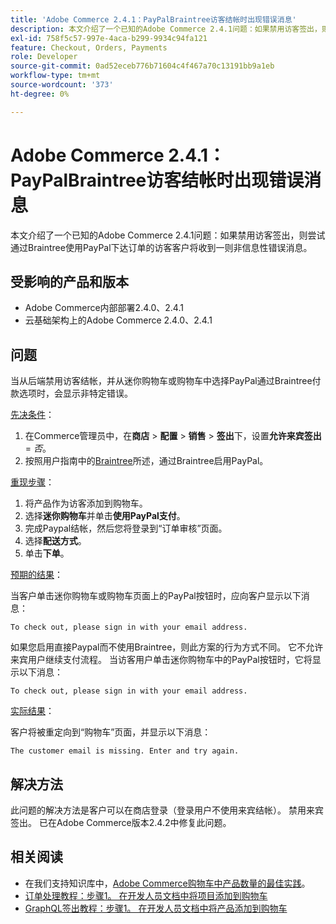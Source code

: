 ```yaml
---
title: 'Adobe Commerce 2.4.1：PayPalBraintree访客结帐时出现错误消息'
description: 本文介绍了一个已知的Adobe Commerce 2.4.1问题：如果禁用访客签出，则尝试通过Braintree使用PayPal下达订单的访客客户将收到一则非信息性错误消息。
exl-id: 758f5c57-997e-4aca-b299-9934c94fa121
feature: Checkout, Orders, Payments
role: Developer
source-git-commit: 0ad52eceb776b71604c4f467a70c13191bb9a1eb
workflow-type: tm+mt
source-wordcount: '373'
ht-degree: 0%

---
```


# Adobe Commerce 2.4.1：PayPalBraintree访客结帐时出现错误消息

本文介绍了一个已知的Adobe Commerce 2.4.1问题：如果禁用访客签出，则尝试通过Braintree使用PayPal下达订单的访客客户将收到一则非信息性错误消息。

## 受影响的产品和版本

* Adobe Commerce内部部署2.4.0、2.4.1
* 云基础架构上的Adobe Commerce 2.4.0、2.4.1

## 问题

当从后端禁用访客结帐，并从迷你购物车或购物车中选择PayPal通过Braintree付款选项时，会显示非特定错误。

<u>先决条件</u>：

1. 在Commerce管理员中，在&#x200B;**商店** > **配置** > **销售** > **签出**&#x200B;下，设置&#x200B;**允许来宾签出** = *否*。
1. 按照用户指南中的[Braintree](https://docs.magento.com/user-guide/payment/braintree.html?)所述，通过Braintree启用PayPal。

<u>重现步骤</u>：

1. 将产品作为访客添加到购物车。
1. 选择&#x200B;**迷你购物车**&#x200B;并单击&#x200B;**使用PayPal支付**。
1. 完成Paypal结帐，然后您将登录到“订单审核”页面。
1. 选择&#x200B;**配送方式**。
1. 单击&#x200B;**下单**。

<u>预期的结果</u>：

当客户单击迷你购物车或购物车页面上的PayPal按钮时，应向客户显示以下消息：

<pre><code class="language-bash">To check out, please sign in with your email address.</code></pre>

如果您启用直接Paypal而不使用Braintree，则此方案的行为方式不同。 它不允许来宾用户继续支付流程。 当访客用户单击迷你购物车中的PayPal按钮时，它将显示以下消息：

<pre><code class="language-bash">To check out, please sign in with your email address.</code></pre>

<u>实际结果</u>：

客户将被重定向到“购物车”页面，并显示以下消息：

<pre><code class="language-bash">The customer email is missing. Enter and try again.</code></pre>

## 解决方法

此问题的解决方法是客户可以在商店登录（登录用户不使用来宾结帐）。 禁用来宾签出。 已在Adobe Commerce版本2.4.2中修复此问题。

## 相关阅读

* 在我们支持知识库中，[Adobe Commerce购物车中产品数量的最佳实践](https://support.magento.com/hc/en-us/articles/360048550332)。
* [订单处理教程：步骤1。 在开发人员文档中将项目添加到购物车](https://devdocs.magento.com/guides/v2.4/rest/tutorials/orders/order-add-items.html)
* [GraphQL签出教程：步骤1。 在开发人员文档中将产品添加到购物车](https://devdocs.magento.com/guides/v2.4/graphql/tutorials/checkout/checkout-add-product-to-cart.html)
